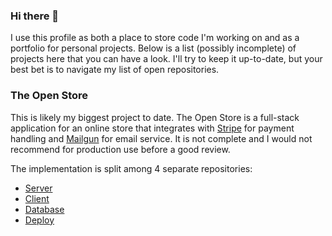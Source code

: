 ### Hi there 👋

I use this profile as both a place to store code I'm working on and as a portfolio for personal projects.
Below is a list (possibly incomplete) of projects here that you can have a look. I'll try to keep it up-to-date,
but your best bet is to navigate my list of open repositories.

### The Open Store

This is likely my biggest project to date. The Open Store is a full-stack application for an online store that integrates with [Stripe](https://stripe.com/) for payment handling and [Mailgun](https://www.mailgun.com) for email service. It is not complete and I would not recommend for production use before a good review.

The implementation is split among 4 separate repositories:

- [Server](https://github.com/rcopstein/open-store-server)
- [Client](https://github.com/rcopstein/open-store-client)
- [Database](https://github.com/rcopstein/open-store-database)
- [Deploy](https://github.com/rcopstein/open-store-deploy)
